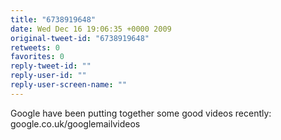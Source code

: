 ```yaml
---
title: "6738919648"
date: Wed Dec 16 19:06:35 +0000 2009
original-tweet-id: "6738919648"
retweets: 0
favorites: 0
reply-tweet-id: ""
reply-user-id: ""
reply-user-screen-name: ""
---
```

Google have been putting together some good videos recently: google.co.uk/googlemailvideos
